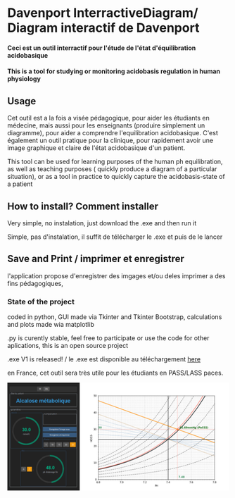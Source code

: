 
# Davenport InterractiveDiagram/ Diagram interactif de Davenport
#### Ceci est un outil interractif pour l'étude de l'état d'équilibration acidobasique 
#### This is a tool for studying or monitoring acidobasis regulation in human physiology

## Usage
Cet outil est a la fois a visée pédagogique, pour aider les étudiants en médecine, mais aussi pour les enseignants (produire simplement un diagramme), pour aider a comprendre l'equilibration acidobasique.
C'est également  un outil pratique pour la clinique,  pour rapidement avoir une image graphique et claire de l'état acidobasique d'un patient.

This tool can be used for learning purposes of the human ph equilibration, as well as teaching purposes ( quickly produce a diagram of a particular situation), or as a tool in practice to quickly capture the acidobasis-state of a patient

## How to install? Comment installer
Very simple, no instalation, just download the .exe and then run it

Simple, pas d'instalation, il suffit de télécharger le .exe et puis de le lancer


## Save and Print / imprimer et enregistrer

l'application propose d'enregistrer des imgages et/ou deles imprimer a des fins pédagogiques, 

### State of the project
coded in python, GUI made via Tkinter and Tkinter Bootstrap, calculations and plots made wia matplotlib

.py is curently stable, feel free to participate or use the code for other aplications, this is an open source project

.exe V1 is released! / le .exe est disponible au téléchargement [here](https://github.com/KharabinDev42/Davenport-InterractiveDiagramm/raw/97b7a64244c2142d58ac7e6ac25d5feb5fede69b/DAVENPORT_ITERRACTIVE_DIAGRAM.exe)

en France, cet outil sera très utile pour les étudiants en PASS/LASS paces.

![image](images/EXAMPLE1.png)
